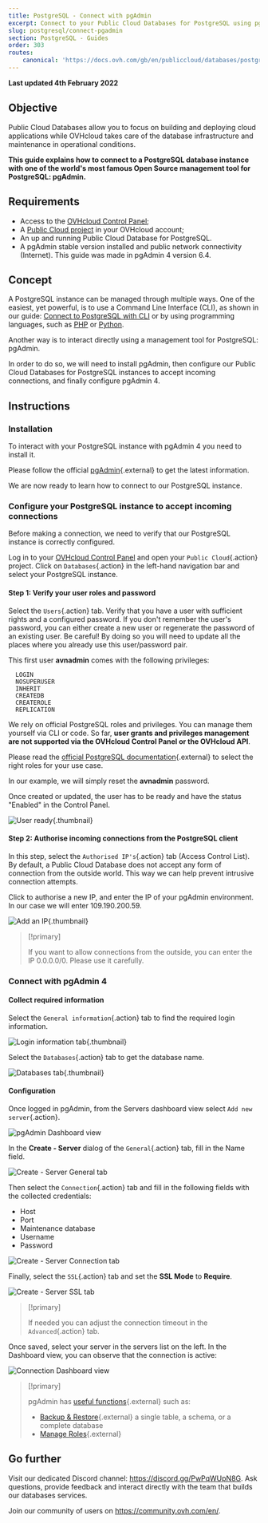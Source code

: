 ```yaml
---
title: PostgreSQL - Connect with pgAdmin
excerpt: Connect to your Public Cloud Databases for PostgreSQL using pgAdmin
slug: postgresql/connect-pgadmin
section: PostgreSQL - Guides
order: 303
routes:
    canonical: 'https://docs.ovh.com/gb/en/publiccloud/databases/postgresql/connect-pgadmin/'
---
```


**Last updated 4th February 2022**

## Objective

Public Cloud Databases allow you to focus on building and deploying cloud applications while OVHcloud takes care of the database infrastructure and maintenance in operational conditions.

**This guide explains how to connect to a PostgreSQL database instance with one of the world's most famous Open Source management tool for PostgreSQL: pgAdmin.**

## Requirements

- Access to the [OVHcloud Control Panel](https://www.ovh.com/auth/?action=gotomanager&from=https://www.ovh.de/&ovhSubsidiary=de);
- A [Public Cloud project](https://www.ovhcloud.com/de/public-cloud/) in your OVHcloud account;
- An up and running Public Cloud Database for PostgreSQL.
- A pgAdmin stable version installed and public network connectivity (Internet). This guide was made in pgAdmin 4 version 6.4.

## Concept

A PostgreSQL instance can be managed through multiple ways.
One of the easiest, yet powerful, is to use a Command Line Interface (CLI), as shown in our guide: [Connect to PostgreSQL with CLI](https://docs.ovh.com/de/publiccloud/databases/postgresql/connect-cli/) or by using programming languages, such as [PHP](https://docs.ovh.com/de/publiccloud/databases/postgresql/connect-php/) or [Python](https://docs.ovh.com/de/publiccloud/databases/postgresql/connect-python/).

Another way is to interact directly using a management tool for PostgreSQL: pgAdmin.

In order to do so, we will need to install pgAdmin, then configure our Public Cloud Databases for PostgreSQL instances to accept incoming connections, and finally configure pgAdmin 4.

## Instructions

### Installation

To interact with your PostgreSQL instance with pgAdmin 4 you need to install it.

Please follow the official [pgAdmin](https://www.pgadmin.org/download/){.external} to get the latest information.

We are now ready to learn how to connect to our PostgreSQL instance.

### Configure your PostgreSQL instance to accept incoming connections

Before making a connection, we need to verify that our PostgreSQL instance is correctly configured.

Log in to your [OVHcloud Control Panel](https://www.ovh.com/auth/?action=gotomanager&from=https://www.ovh.de/&ovhSubsidiary=de) and open your `Public Cloud`{.action} project. Click on `Databases`{.action} in the left-hand navigation bar and select your PostgreSQL instance.

#### Step 1: Verify your user roles and password

Select the `Users`{.action} tab. Verify that you have a user with sufficient rights and a configured password. If you don't remember the user's password, you can either create a new user or regenerate the password of an existing user. Be careful! By doing so you will need to update all the places where you already use this user/password pair.

This first user **avnadmin** comes with the following privileges:

```console
  LOGIN
  NOSUPERUSER
  INHERIT
  CREATEDB
  CREATEROLE
  REPLICATION
```

We rely on official PostgreSQL roles and privileges. You can manage them yourself via CLI or code.
So far, **user grants and privileges management are not supported via the OVHcloud Control Panel or the OVHcloud API**.

Please read the [official PostgreSQL documentation](https://www.postgresql.org/docs/current/database-roles.html){.external} to select the right roles for your use case.

In our example, we will simply reset the **avnadmin** password.

Once created or updated, the user has to be ready and have the status "Enabled" in the Control Panel.

![User ready](images/user_enabled.png){.thumbnail}

#### Step 2: Authorise incoming connections from the PostgreSQL client

In this step, select the `Authorised IP's`{.action} tab (Access Control List).
By default, a Public Cloud Database does not accept any form of connection from the outside world.
This way we can help prevent intrusive connection attempts.

Click to authorise a new IP, and enter the IP of your pgAdmin environment. In our case we will enter 109.190.200.59.

![Add an IP](images/ip_authorize.png){.thumbnail}

> [!primary]
>
> If you want to allow connections from the outside, you can enter the IP 0.0.0.0/0. Please use it carefully.
>

### Connect with pgAdmin 4

#### Collect required information

Select the `General information`{.action} tab to find the required login information.

![Login information tab](images/mysql_04_connect_php-20220124153927876.png){.thumbnail}

Select the `Databases`{.action} tab to get the database name.

![Databases tab](images/mysql_04_connect_php-20220124154604558.png){.thumbnail}


#### Configuration

Once logged in pgAdmin, from the Servers dashboard view select `Add new server`{.action}.

![pgAdmin Dashboard view](images/postgresql_06_connect_pgadmin-2022020413471615.png)

In the **Create - Server** dialog of the `General`{.action} tab, fill in the Name field.

![Create - Server General tab](images/postgresql_06_connect_pgadmin-20220204140701739.png)

Then select the `Connection`{.action} tab and fill in the following fields with the collected credentials:

- Host
- Port
- Maintenance database
- Username
- Password

![Create - Server Connection tab](images/postgresql_06_connect_pgadmin-20220204140939712.png)

Finally, select the `SSL`{.action} tab and set the **SSL Mode** to **Require**.

![Create - Server SSL tab](images/postgresql_06_connect_pgadmin-20220204141355524.png)

> [!primary]
>
> If needed you can adjust the connection timeout in the `Advanced`{.action} tab.
>

Once saved, select your server in the servers list on the left. In the Dashboard view, you can observe that the connection is active:

![Connection Dashboard view](images/postgresql_06_connect_pgadmin-20220204142252902.png)

> [!primary]
>
> pgAdmin has [useful functions](https://pgadmin.org/features){.external} such as:
>
> - [Backup & Restore](https://www.pgadmin.org/docs/pgadmin4/latest/backup_and_restore.html){.external} a single table, a schema, or a complete database
> - [Manage Roles](https://www.pgadmin.org/docs/pgadmin4/latest/role_dialog.html){.external}
>

## Go further

Visit our dedicated Discord channel: <https://discord.gg/PwPqWUpN8G>. Ask questions, provide feedback and interact directly with the team that builds our databases services.

Join our community of users on <https://community.ovh.com/en/>.

